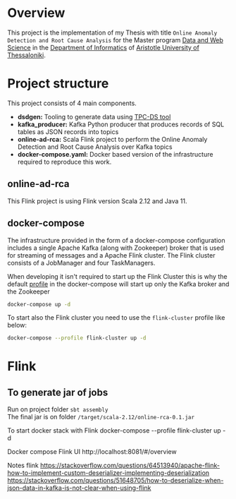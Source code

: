 # Overview
This project is the implementation of my Thesis with title `Online Anomaly Detection and Root Cause Analysis` for the Master program [Data and Web Science](https://dws.csd.auth.gr/) in the [Department of Informatics](https://www.csd.auth.gr/en/) of [Aristotle University of Thessaloniki](https://www.auth.gr/en/).

# Project structure
This project consists of 4 main components.
- **dsdgen:** Tooling to generate data using [TPC-DS tool](https://www.tpc.org/tpcds/)
- **kafka_producer:** Kafka Python producer that produces records of SQL tables as JSON records into topics
- **online-ad-rca:** Scala Flink project to perform the Online Anomaly Detection and Root Cause Analysis over Kafka topics
- **docker-compose.yaml:** Docker based version of the infrastructure required to reproduce this work.

## online-ad-rca
This Flink project is using Flink version Scala 2.12 and Java 11.

## docker-compose
The infrastructure provided in the form of a docker-compose configuration includes a single Apache Kafka (along with Zookeeper) broker that is used for streaming of messages and a Apache Flink cluster. The Flink cluster consists of a JobManager and four TaskManagers.

When developing it isn't required to start up the Flink Cluster this is why the default [profile](https://docs.docker.com/compose/profiles/) in the docker-compose will start up only the Kafka broker and the Zookeeper
```bash
docker-compose up -d
```
To start also the Flink cluster you need to use the `flink-cluster` profile like below:
 ```bash
 docker-compose --profile flink-cluster up -d
 ```





# Flink
## To generate jar of jobs
Run on project folder `sbt assembly`  
The final jar is on folder `/target/scala-2.12/online-rca-0.1.jar`

To start docker stack with Flink
docker-compose --profile flink-cluster up -d

Docker compose
Flink UI http://localhost:8081/#/overview


Notes flink
https://stackoverflow.com/questions/64513940/apache-flink-how-to-implement-custom-deserializer-implementing-deserialization
https://stackoverflow.com/questions/51648705/how-to-deserialize-when-json-data-in-kafka-is-not-clear-when-using-flink